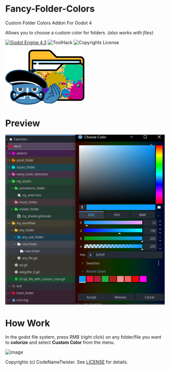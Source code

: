 # Fancy-Folder-Colors
Custom Folder Colors Addon For Godot 4

Allows you to choose a custom color for folders. *(also works with files)*

[![Godot Engine 4.3](https://img.shields.io/badge/Godot_Engine-4.x-blue)](https://godotengine.org/) ![ToolHack](https://img.shields.io/badge/Tool-Addon-green) ![Copyrights License](https://img.shields.io/badge/License-MIT-blue)

![Icon](images/icon.png)

# Preview
![image](images/img0.png)

# How Work
In the godot file system, press RMB (right click) on any folder/file you want to **colorize** and select **Custom Color** from the menu.

![image](https://github.com/user-attachments/assets/43e1c972-f5c9-4bf6-a4f3-47e39b9eb224)

Copyrights (c) CodeNameTwister. See [LICENSE](LICENSE) for details.

[godot engine]: https://godotengine.org/
